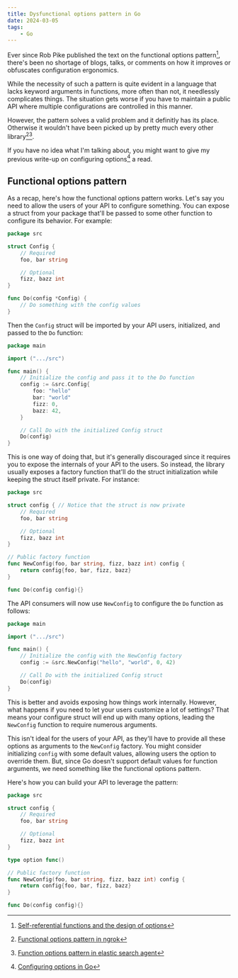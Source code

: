 ```yaml
---
title: Dysfunctional options pattern in Go
date: 2024-03-05
tags:
    - Go
---
```


Ever since Rob Pike published the text on the functional options pattern[^1], there's been
no shortage of blogs, talks, or comments on how it improves or obfuscates configuration
ergonomics.

While the necessity of such a pattern is quite evident in a language that lacks keyword
arguments in functions, more often than not, it needlessly complicates things. The situation
gets worse if you have to maintain a public API where multiple configurations are controlled
in this manner.

However, the pattern solves a valid problem and it definitly has its place. Otherwise it
wouldn't have been picked up by pretty much every other library[^2][^3].

If you have no idea what I'm talking about, you might want to give my previous write-up on
configuring options[^4] a read.

## Functional options pattern

As a recap, here's how the functional options pattern works. Let's say you need to allow the
users of your API to configure something. You can expose a struct from your package that'll
be passed to some other function to configure its behavior. For example:

```go
package src

struct Config {
    // Required
    foo, bar string

    // Optional
    fizz, bazz int
}

func Do(config *Config) {
    // Do something with the config values
}
```

Then the `Config` struct will be imported by your API users, initialized, and passed to the
`Do` function:

```go
package main

import (".../src")

func main() {
    // Initialize the config and pass it to the Do function
    config := &src.Config{
        foo: "hello"
        bar: "world"
        fizz: 0,
        bazz: 42,
    }

    // Call Do with the initialized Config struct
    Do(config)
}
```

This is one way of doing that, but it's generally discouraged since it requires you to
expose the internals of your API to the users. So instead, the library usually exposes a
factory function that'll do the struct initialization while keeping the struct itself
private. For instance:

```go
package src

struct config { // Notice that the struct is now private
    // Required
    foo, bar string

    // Optional
    fizz, bazz int
}

// Public factory function
func NewConfig(foo, bar string, fizz, bazz int) config {
    return config{foo, bar, fizz, bazz}
}

func Do(config config){}
```

The API consumers will now use `NewConfig` to configure the `Do` function as follows:

```go
package main

import (".../src")

func main() {
    // Initialize the config with the NewConfig factory
    config := &src.NewConfig("hello", "world", 0, 42)

    // Call Do with the initialized Config struct
    Do(config)
}
```

This is better and avoids exposing how things work internally. However, what happens if you
need to let your users customize a lot of settings? That means your configure struct will
end up with many options, leading the `NewConfig` function to require numerous arguments.

This isn't ideal for the users of your API, as they'll have to provide all these options as
arguments to the `NewConfig` factory. You might consider initializing `config` with some
default values, allowing users the option to override them. But, since Go doesn't support
default values for function arguments, we need something like the functional options
pattern.

Here's how you can build your API to leverage the pattern:

```go
package src

struct config {
    // Required
    foo, bar string

    // Optional
    fizz, bazz int
}

type option func()

// Public factory function
func NewConfig(foo, bar string, fizz, bazz int) config {
    return config{foo, bar, fizz, bazz}
}

func Do(config config){}
```

[^1]:
    [Self-referential functions and the design of options](https://commandcenter.blogspot.com/2014/01/self-referential-functions-and-design.html)

[^2]:
    [Functional options pattern in ngrok](https://github.com/ngrok/ngrok-api-go/blob/ec1a3e91cae94c70f0e5c31b95aed5a1d6dd65b7/client_config.go)

[^3]:
    [Function options pattern in elastic search agent](https://github.com/elastic/elastic-agent/blob/4aeba5b3fcf0d72924c70ff2127996a817b83a23/pkg/testing/fetcher_http.go)

[^4]: [Configuring options in Go](/go/configure_options)
